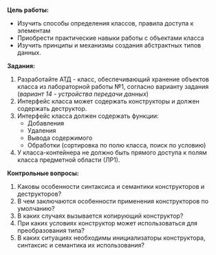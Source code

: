 **Цель работы:**  
- Изучить способы определения классов, правила доступа к элементам
- Приобрести практические навыки работы с объектами класса
- Изучить принципы и механизмы создания абстрактных типов данных.
  
**Задания:**  
1. Разработайте АТД - класс, обеспечивающий хранение объектов класса из лабораторной работы №1, согласно варианту задания (*вариант 14 - устройства передачи данных*)
2. Интерфейс класса может содержать конструкторы и должен содержать деструктор.
3. Интерфейс класса должен содержать функции:
	- Добавления
	- Удаления
	- Вывода содержимого
	- Обработки (сортировка по полю класса, поиск по условию)
4. У класса-контейнера не должно быть прямого доступа к полям класса предметной области (ЛР1).
  
**Контрольные вопросы:**  
1. Каковы особенности синтаксиса и семантики конструкторов и деструкторов?
2. В чем заключаются особенности применения конструкторов по умолчанию?
3. В каких случаях вызывается копирующий конструктор?
4. При каких условиях конструктор может использоваться для преобразования типа?
5. В каких ситуациях необходимы инициализаторы конструктора, синтаксис и семантика их использования?